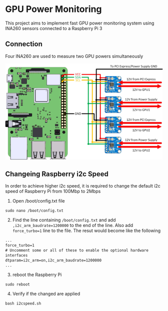 # GPU Power Monitoring
This project aims to implement fast GPU power monitoring system using INA260 sensors connected to a Raspberry Pi 3

## Connection
Four INA260 are used to measure two GPU powers simultaneously

![connections](./assets/connections.jpg)
## Changeing Raspberry i2c Speed

In order to achieve higher i2c speed, it is required to change the default i2c speed of Raspberry Pi from 100Mbp to 2Mbps
1. Open /boot/config.txt file
```
sudo nano /boot/config.txt
```

2. Find the line containing ```/boot/config.txt``` and add ```,i2c_arm_baudrate=1200000``` to the end of the line. Also add ```force_turbo=1``` line to the file. The resut would become like the following
```
...
force_turbo=1
# Uncomment some or all of these to enable the optional hardware interfaces
dtparam=i2c_arm=on,i2c_arm_baudrate=1200000
...
```
3. reboot the Raspberry Pi
```
sudo reboot
```
4. Verify if the changed are applied
```
bash i2cspeed.sh
```



